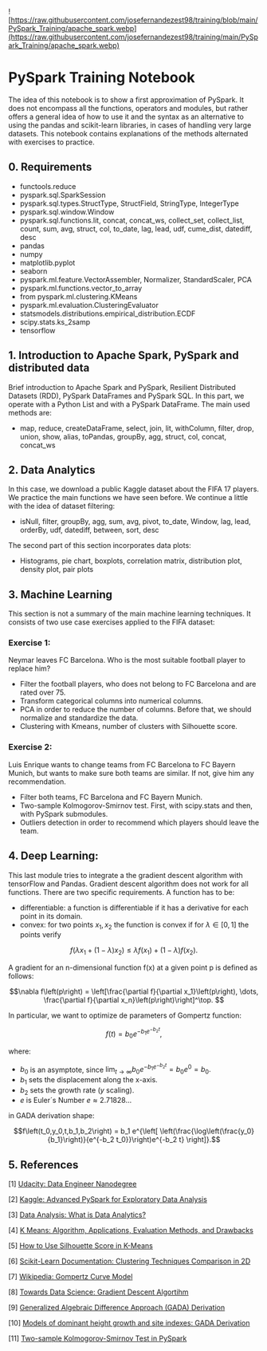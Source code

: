 ![https://raw.githubusercontent.com/josefernandezest98/training/blob/main/PySpark_Training/apache_spark.webp](https://raw.githubusercontent.com/josefernandezest98/training/main/PySpark_Training/apache_spark.webp)

# PySpark Training Notebook

The idea of ​​this notebook is to show a first approximation of PySpark. It does not encompass all the functions, operators and modules, but rather offers a general idea of ​​how to use it and the syntax as an alternative to using the pandas and scikit-learn libraries, in cases of handling very large datasets. This notebook contains explanations of the methods alternated with exercises to practice.

## 0. Requirements

* functools.reduce
* pyspark.sql.SparkSession
* pyspark.sql.types.StructType, StructField, StringType, IntegerType
* pyspark.sql.window.Window
* pyspark.sql.functions.lit, concat, concat_ws, collect_set, collect_list, count, sum, avg, struct, col, to_date, lag, lead, udf, cume_dist, datediff, desc
* pandas
* numpy
* matplotlib.pyplot
* seaborn
* pyspark.ml.feature.VectorAssembler, Normalizer, StandardScaler, PCA
* pyspark.ml.functions.vector_to_array
* from pyspark.ml.clustering.KMeans
* pyspark.ml.evaluation.ClusteringEvaluator
* statsmodels.distributions.empirical_distribution.ECDF
* scipy.stats.ks_2samp
* tensorflow

## 1. Introduction to Apache Spark, PySpark and distributed data 

Brief introduction to Apache Spark and PySpark, Resilient Distributed Datasets (RDD), PySpark DataFrames and PySpark SQL. In this part, we operate with a Python List and with a PySpark DataFrame. The main used methods are:

* map, reduce, createDataFrame, select, join, lit, withColumn, filter, drop, union, show, alias, toPandas, groupBy, agg, struct, col, concat, concat_ws

## 2. Data Analytics 

In this case, we download a public Kaggle dataset about the FIFA 17 players. We practice the main functions we have seen before. We continue a little with the idea of ​​dataset filtering:

* isNull, filter, groupBy, agg, sum, avg, pivot, to_date, Window, lag, lead, orderBy, udf, datediff, between, sort, desc

The second part of this section incorporates data plots:

* Histograms, pie chart, boxplots, correlation matrix, distribution plot, density plot, pair plots

## 3. Machine Learning

This section is not a summary of the main machine learning techniques. It consists of two use case exercises applied to the FIFA dataset:

### Exercise 1: 

Neymar leaves FC Barcelona. Who is the most suitable football player to replace him?

* Filter the football players, who does not belong to FC Barcelona and are rated over 75.
* Transform categorical columns into numerical columns.
* PCA in order to reduce the number of columns. Before that, we should normalize and standardize the data.
* Clustering with Kmeans, number of clusters with Silhouette score.

### Exercise 2:

Luis Enrique wants to change teams from FC Barcelona to FC Bayern Munich, but wants to make sure both teams are similar. If not, give him any recommendation.

* Filter both teams, FC Barcelona and FC Bayern Munich.
* Two-sample Kolmogorov-Smirnov test. First, with scipy.stats and then, with PySpark submodules.
* Outliers detection in order to recommend which players should leave the team.

## 4. Deep Learning:

This last module tries to integrate a the gradient descent algorithm with tensorFlow and Pandas. Gradient descent algorithm does not work for all functions. There are two specific requirements. A function has to be:

*  differentiable: a function is differentiable if it has a derivative for each point in its domain.
*  convex: for two points $x_1, x_2$ the function is convex if for $\lambda \in \left[0,1\right]$ the points verify

$$f\left(\lambda x_1 + \left(1 - \lambda\right)x_2\right) \leq \lambda f\left(x_1\right) + \left(1 - \lambda\right)f\left(x_2\right).$$

A gradient for an n-dimensional function f(x) at a given point p is defined as follows:

$$\nabla f\left(p\right) = \left[\frac{\partial f}{\partial x_1}\left(p\right), \dots, \frac{\partial f}{\partial x_n}\left(p\right)\right]^\top. $$

In particular, we want to optimize de parameters of Gompertz function:

$$f\left(t\right) = b_0 e^{-b_1 e^{-b_2 t}},$$

where:

*  $b_0$ is an asymptote, since $\lim_{t\to\infty} b_0 e^{-b_1 e^{-b_2 t}} = b_0 e^0 = b_0.$
*  $b_1$ sets the displacement along the x-axis.
*  $b_2$ sets the growth rate (*y* scaling).
*  $e$ is Euler´s Number $e \approx 2.71828\dots$

in GADA derivation shape:

$$f\left(t_0,y_0,t,b_1,b_2\right) = b_1 e^{\left[ \left(\frac{\log\left(\frac{y_0}{b_1}\right)}{e^{-b_2 t_0}}\right)e^{-b_2 t} \right]}.$$

## 5. References

[1] [Udacity: Data Engineer Nanodegree](https://www.udacity.com/course/data-engineer-nanodegree--nd027?gclid=CjwKCAjwrranBhAEEiwAzbhNtWNuoqrgp10cpxGR83B9ZhKLR_j0EBx6gSDXISPxaZ3PKWulrSQHchoC2VcQAvD_BwE&utm_campaign=19167921312_c_individuals&utm_keyword=udacity%20data%20engineering_e&utm_medium=ads_r&utm_source=gsem_brand&utm_term=143524475719)

[2] [Kaggle: Advanced PySpark for Exploratory Data Analysis](https://www.kaggle.com/code/tientd95/advanced-pyspark-for-exploratory-data-analysis/notebook#5.-Explolatory-Data-analysis-)

[3] [Data Analysis: What is Data Analytics?](https://careerfoundry.com/en/blog/data-analytics/what-is-data-analytics/?utm_campaign=156497489670&utm_term=what%20is%20data%20analytics&utm_source=google&utm_medium=cpc&utm_content=670526673808&hsa_acc=9974869296&hsa_cam=6806097117&hsa_grp=156497489670&hsa_ad=670526673808&hsa_src=g&hsa_tgt=kwd-29089410432&hsa_kw=what%20is%20data%20analytics&hsa_mt=p&hsa_net=adwords&hsa_ver=3&gclid=CjwKCAjwrranBhAEEiwAzbhNtRWWrYfq6uDNetxWoMAI_yNrVJXhc9_UqUiixvCEtnSug0ujhcVd5BoC4jYQAvD_BwE)

[4] [K Means: Algorithm, Applications, Evaluation Methods, and Drawbacks](https://towardsdatascience.com/k-means-clustering-algorithm-applications-evaluation-methods-and-drawbacks-aa03e644b48a)

[5] [How to Use Silhouette Score in K-Means](https://saturncloud.io/blog/how-to-use-silhouette-score-in-kmeans-clustering-from-scikitlearn-library/#:~:text=The%20silhouette%20score%20is%20a%20useful%20metric%20for%20evaluating%20the,is%20from%20the%20neighboring%20clusters.)

[6] [Scikit-Learn Documentation: Clustering Techniques Comparison in 2D](https://scikit-learn.org/stable/auto_examples/cluster/plot_cluster_comparison.html)

[7] [Wikipedia: Gompertz Curve Model](https://en.wikipedia.org/wiki/Gompertz_function)

[8] [Towards Data Science: Gradient Descent Algortihm](https://towardsdatascience.com/gradient-descent-algorithm-a-deep-dive-cf04e8115f21)

[9] [Generalized Algebraic Difference Approach (GADA) Derivation](https://watermark.silverchair.com/forestscience0303.pdf?token=AQECAHi208BE49Ooan9kkhW_Ercy7Dm3ZL_9Cf3qfKAc485ysgAAA3cwggNzBgkqhkiG9w0BBwagggNkMIIDYAIBADCCA1kGCSqGSIb3DQEHATAeBglghkgBZQMEAS4wEQQMzAFTzOheKIUFYmqnAgEQgIIDKhXA5UIuVNJSArI4KXQv5J_1UPuPpDFph9_MCov0B0C1BJo_u8RKo2NsHxwTGhaKQcW3e7oH5F_FWAzYPJQsJdh6Nykfk02GNPUh9Bp5OfqPd6Mj7mK5yDZAgKb0fx_yxd5mGucrIaEui0pjOtBdFbRiKuERRQO8vHJ-jEGRFIXx1ou17ukAiNkmsS97weFJMD2Y6vDEUAqBIpWdPUZ8jovbff6w7sIZ2XKlCDZ79j0inf9RgtpuuIraxRtcxQpRnrn7BK3KyXeCS8l198BOj-0SSy5FCvCtb7yIzI9JpWfoLaO7QpPxsV700bUxtrMUoNKsVzxk-DmuKWgGEiYgx6dizrKJWZ-LWx8iyRrzNz1R2RQe8pXwA0fDtAQrPL5HIcePd4zY0shmQkCwNm1c5hRL36gMtPVRDpxBA5dN6dwznEvHNBHyMt0cWN5VW5Mnwu9iIG9vEm5ikxNqF2HpaB2eyucEjqbRvXO-1qniCvYhPuFLqX1lzIVAN9SP4EF_lwennV23aJVs-WdaORF9ZCqjLBbX85bczjF0xoxnckNeXcazXmCoi0TDNH7xMZg5qbnQEHdJ-90I-B5IulCk6a-Sp7HA5QdP0akvGt_Nb5TKHUTynR3hHbfzgxF7fQsrnuNXZ4dUcbIB8mwWjIeLEWpLFcLfcSQDw6RXDfF5nYeoS4izjxYyld0n0GEcamnfOtijMoqKEh6gARmEQU-HlOJOhGsOCjKBLwyKIsBLYkYsb7dJdLFd7nUppEXctQUQWZZAUfF-5ob8XZmPO8Fa6JIJ0cTkbPSpCq_ehh6Harg3g0mSUMVtFJgNsZy9JygC91Nce2Wn9DOl_1YoGbyAnVhPTOETUlPcYyRvEX8m-QXETowImGBHDMH4ikb3xjpUaBL34uwi1UlbkY_pRe6t6V6jS5vSWqT-B6D8Mic-L1LaGpzAmvgITnveTBXPngMHM2OR4fqQC5WM-6NoGnEQ4dpUndS0z5yKSZ5avys6njNctcZcDWttzE37wjSph2TcHnvoh2pId6K7jcaa_ADyuM-pIkm7CMx08McaSqEYRDZnfwGe6yAMXkqVJA)

[10] [Models of dominant height growth and site indexes: GADA Derivation](https://www.scielo.org.mx/scielo.php?pid=S1405-31952018000300437&script=sci_arttext_plus&tlng=en)

[11] [Two-sample Kolmogorov-Smirnov Test in PySpark](https://github.com/Davi-Schumacher/KS-2Samp-PySparkSQL)
